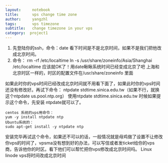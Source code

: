 ```yaml
---
layout:     notebook
title:      vps change time zone
author:     yangzhl
tags: 		vps timezone
subtitle:   change timezone in your vps
category:  project1
---
```


1. 先登陆你的ssh，命令：date 看下时间是不是北京时间，如果不是我们把他改成北京时间。
2. 命令：
rm -rf /etc/localtime
ln -s /usr/share/zoneinfo/Asia/Shanghai /etc/localtime
应该就OK了！用date瞅瞅系统时间已经变成北京了吧
上海和北京时区一样的，时区的配置文件在/usr/share/zoneinfo 里面

如果此时你的vps时间已经改成北京时间就不用看下面了，如果此时你的vps时间还没有修改好。再试下命令：
ntpdate stdtime.sinica.edu.tw（如果不行，就换这个ntpdate us.pool.ntp.org）
使用ntpdate stdtime.sinica.edu.tw 时候如果提示这个命令，先安装 ntpdate就可以了。
 
```
centos 系统的vps用命令：
yum -y install ntpdate ntp
Ubuntu系统的：
sudo apt-get install -y ntpdate ntp
```
安装完毕再试这个命令，如果还不可以的话，一般情况就是母鸡做了设置不让修改你vps的时间了，vpsma没有想到好的办法，可以写信或者发ticket给你的vps商，告诉他你的时区。看下他们可以帮忙把你vps修改成北京时间吗。
Linux linode vps将时间改成北京时间